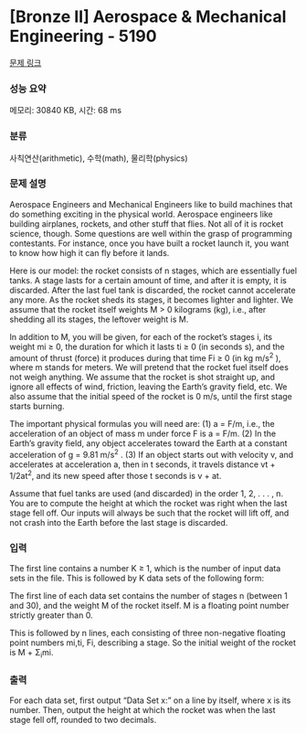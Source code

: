 # [Bronze II] Aerospace & Mechanical Engineering - 5190 

[문제 링크](https://www.acmicpc.net/problem/5190) 

### 성능 요약

메모리: 30840 KB, 시간: 68 ms

### 분류

사칙연산(arithmetic), 수학(math), 물리학(physics)

### 문제 설명

<p>Aerospace Engineers and Mechanical Engineers like to build machines that do something exciting in the physical world. Aerospace engineers like building airplanes, rockets, and other stuff that flies. Not all of it is rocket science, though. Some questions are well within the grasp of programming contestants. For instance, once you have built a rocket launch it, you want to know how high it can fly before it lands.</p>

<p>Here is our model: the rocket consists of n stages, which are essentially fuel tanks. A stage lasts for a certain amount of time, and after it is empty, it is discarded. After the last fuel tank is discarded, the rocket cannot accelerate any more. As the rocket sheds its stages, it becomes lighter and lighter. We assume that the rocket itself weights M > 0 kilograms (kg), i.e., after shedding all its stages, the leftover weight is M.</p>

<p>In addition to M, you will be given, for each of the rocket’s stages i, its weight mi ≥ 0, the duration for which it lasts ti ≥ 0 (in seconds s), and the amount of thrust (force) it produces during that time Fi ≥ 0 (in kg m/s<sup>2</sup> ), where m stands for meters. We will pretend that the rocket fuel itself does not weigh anything. We assume that the rocket is shot straight up, and ignore all effects of wind, friction, leaving the Earth’s gravity field, etc. We also assume that the initial speed of the rocket is 0 m/s, until the first stage starts burning. </p>

<p>The important physical formulas you will need are: (1) a = F/m, i.e., the acceleration of an object of mass m under force F is a = F/m. (2) In the Earth’s gravity field, any object accelerates toward the Earth at a constant acceleration of g = 9.81 m/s<sup>2</sup> . (3) If an object starts out with velocity v, and accelerates at acceleration a, then in t seconds, it travels distance vt + 1/2at<sup>2</sup>, and its new speed after those t seconds is v + at. </p>

<p>Assume that fuel tanks are used (and discarded) in the order 1, 2, . . . , n. You are to compute the height at which the rocket was right when the last stage fell off. Our inputs will always be such that the rocket will lift off, and not crash into the Earth before the last stage is discarded.</p>

### 입력 

 <p>The first line contains a number K ≥ 1, which is the number of input data sets in the file. This is followed by K data sets of the following form:</p>

<p>The first line of each data set contains the number of stages n (between 1 and 30), and the weight M of the rocket itself. M is a floating point number strictly greater than 0.</p>

<p>This is followed by n lines, each consisting of three non-negative floating point numbers mi,ti, Fi, describing a stage. So the initial weight of the rocket is M + Σ<sub>i</sub>mi.</p>

### 출력 

 <p>For each data set, first output “Data Set x:” on a line by itself, where x is its number. Then, output the height at which the rocket was when the last stage fell off, rounded to two decimals.</p>

